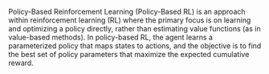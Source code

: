 Policy-Based Reinforcement Learning (Policy-Based RL) is an approach within reinforcement learning (RL) where the primary focus is on learning and optimizing a policy directly, rather than estimating value functions (as in value-based methods). In policy-based RL, the agent learns a parameterized policy that maps states to actions, and the objective is to find the best set of policy parameters that maximize the expected cumulative reward.